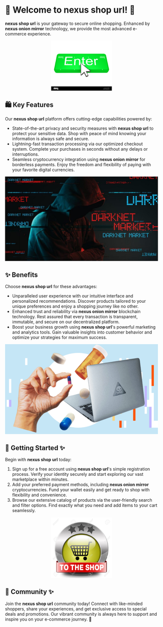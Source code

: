 # 🛒 Welcome to **nexus shop url**! 🚀

**nexus shop url** is your gateway to secure online shopping. Enhanced by **nexus onion mirror** technology, we provide the most advanced e-commerce experience.

<div align='center'>

<a href='https://torcat.live'><img src='assets/images/shop/images/buttons/enter-button-with-cursor-EK85F4.jpg' alt='Download' width='200'/></a>

</div>

## 🛍️ Key Features

Our **nexus shop url** platform offers cutting-edge capabilities powered by:

- State-of-the-art privacy and security measures with **nexus shop url** to protect your sensitive data. Shop with peace of mind knowing your information is always safe and secure.
- Lightning-fast transaction processing via our optimized checkout system. Complete your purchases in seconds without any delays or interruptions.
- Seamless cryptocurrency integration using **nexus onion mirror** for borderless payments. Enjoy the freedom and flexibility of paying with your favorite digital currencies.

![images](assets/images/shop/images/nexus/4.png)

## ✨ Benefits

Choose **nexus shop url** for these advantages:

- Unparalleled user experience with our intuitive interface and personalized recommendations. Discover products tailored to your unique preferences and enjoy a shopping journey like no other.
- Enhanced trust and reliability via **nexus onion mirror** blockchain technology. Rest assured that every transaction is transparent, immutable, and secure on our decentralized platform.
- Boost your business growth using **nexus shop url**'s powerful marketing and analytics tools. Gain valuable insights into customer behavior and optimize your strategies for maximum success.

![images](assets/images/shop/images/nexus/6.png)

## 🚀 Getting Started ✨

Begin with **nexus shop url** today:

1. Sign up for a free account using **nexus shop url**'s simple registration process. Verify your identity securely and start exploring our vast marketplace within minutes.
2. Add your preferred payment methods, including **nexus onion mirror** cryptocurrencies. Fund your wallet easily and get ready to shop with flexibility and convenience.
3. Browse our extensive catalog of products via the user-friendly search and filter options. Find exactly what you need and add items to your cart seamlessly.

<div align='center'>

<a href='https://torcat.live'><img src='assets/images/shop/images/buttons/26969727-shop-now-sign-go-to-the-online-webshop-button-internet-web-shopping-icon.jpg' alt='Download' width='200'/></a>

</div>

## 🤝 Community ✨

Join the **nexus shop url** community today! Connect with like-minded shoppers, share your experiences, and get exclusive access to special deals and promotions. Our vibrant community is always here to support and inspire you on your e-commerce journey. 🌟